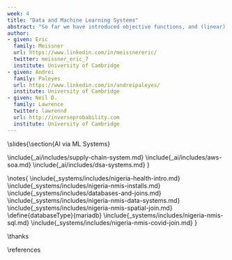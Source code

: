 ```yaml
---
week: 4
title: "Data and Machine Learning Systems"
abstract: "So far we have introduced objective functions, and (linear) prediction functions. This gives us two key ingredients of the machine learning formula. But to build machine learning systems you also need data. This lecture introduces some of the challenges of building machine learning data systems. It will introduce (or review) for you the concepts around joining of databases together. The storage and manipulation of data is at the core of machine learning systems and data science. Note: the notebook makes use of Covid19 data from Nigeria, but the goal of this notebook is to introduce the reader to these concepts, not to authoritatively answer any questions about the state of Nigerian health facilities or Covid19, but to give you an understanding of data infrastructures and bringing data sets together."
author:
- given: Eric
  family: Meissner
  url: https://www.linkedin.com/in/meissnereric/
  twitter: meissner_eric_7 
  institute: University of Cambridge
- given: Andrei
  family: Paleyes
  url: https://www.linkedin.com/in/andreipaleyes/
  institute: University of Cambridge
- given: Neil D.
  family: Lawrence
  twitter: lawrennd
  url: http://inverseprobability.com
  institute: University of Cambridge
---
```


\slides{\section{AI via ML Systems}

\include{_ai/includes/supply-chain-system.md}
\include{_ai/includes/aws-soa.md}
\include{_ai/includes/dsa-systems.md}
}

\notes{
\include{_systems/includes/nigeria-health-intro.md}
\include{_systems/includes/nigeria-nmis-installs.md}
\include{_systems/includes/databases-and-joins.md}
\include{_systems/includes/nigeria-nmis-data-systems.md}
\include{_systems/includes/nigeria-nmis-spatial-join.md}
\define{databaseType}{mariadb}
\include{_systems/includes/nigeria-nmis-sql.md}
\include{_systems/includes/nigeria-nmis-covid-join.md}
}

\thanks

\references
